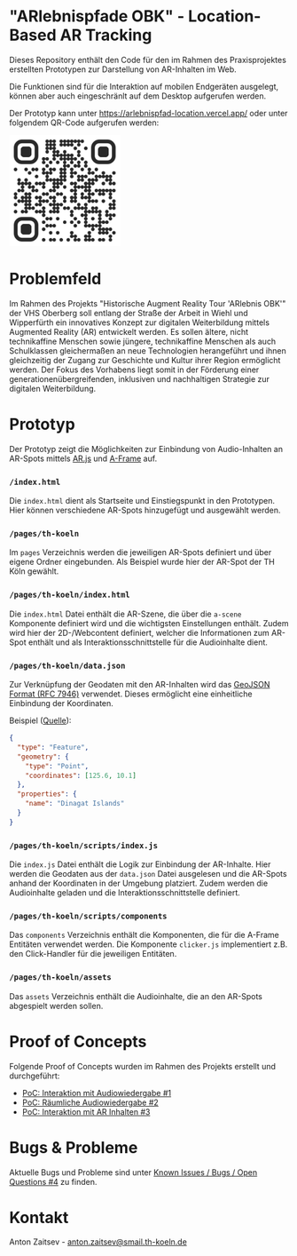 # "ARlebnispfade OBK" - Location-Based AR Tracking

Dieses Repository enthält den Code für den im Rahmen des Praxisprojektes erstellten Prototypen zur Darstellung von AR-Inhalten im Web.

Die Funktionen sind für die Interaktion auf mobilen Endgeräten ausgelegt, können aber auch eingeschränlt auf dem Desktop aufgerufen werden.

Der Prototyp kann unter https://arlebnispfad-location.vercel.app/
oder unter folgendem QR-Code aufgerufen werden:

<img src="docs/qr-code.png" alt="QR-Code" width="200"/>

# Problemfeld

Im Rahmen des Projekts "Historische Augment Reality Tour 'ARlebnis OBK'" der VHS Oberberg soll entlang der Straße der Arbeit in Wiehl und Wipperfürth ein innovatives Konzept zur digitalen Weiterbildung mittels Augmented Reality (AR) entwickelt werden. Es sollen ältere, nicht technikaffine Menschen sowie jüngere, technikaffine Menschen als auch Schulklassen gleichermaßen an neue Technologien herangeführt und ihnen gleichzeitig der Zugang zur Geschichte und Kultur ihrer Region ermöglicht werden. Der Fokus des Vorhabens liegt somit in der Förderung einer generationenübergreifenden, inklusiven und nachhaltigen Strategie zur digitalen Weiterbildung.

# Prototyp

Der Prototyp zeigt die Möglichkeiten zur Einbindung von Audio-Inhalten an AR-Spots mittels [AR.js](https://github.com/AR-js-org/AR.js) und [A-Frame](https://aframe.io/) auf.

### `/index.html`

Die `index.html` dient als Startseite und Einstiegspunkt in den Prototypen. Hier können verschiedene AR-Spots hinzugefügt und ausgewählt werden.

### `/pages/th-koeln`

Im `pages` Verzeichnis werden die jeweiligen AR-Spots definiert und über eigene Ordner eingebunden. Als Beispiel wurde hier der AR-Spot der TH Köln gewählt.

### `/pages/th-koeln/index.html`

Die `index.html` Datei enthält die AR-Szene, die über die `a-scene` Komponente definiert wird und die wichtigsten Einstellungen enthält. Zudem wird hier der 2D-/Webcontent definiert, welcher die Informationen zum AR-Spot enthält und als Interaktionsschnittstelle für die Audioinhalte dient.

### `/pages/th-koeln/data.json`

Zur Verknüpfung der Geodaten mit den AR-Inhalten wird das [GeoJSON Format (RFC 7946)](https://datatracker.ietf.org/doc/html/rfc7946) verwendet. Dieses ermöglicht eine einheitliche Einbindung der Koordinaten.

Beispiel ([Quelle](https://geojson.org/)):

```json
{
  "type": "Feature",
  "geometry": {
    "type": "Point",
    "coordinates": [125.6, 10.1]
  },
  "properties": {
    "name": "Dinagat Islands"
  }
}
```

### `/pages/th-koeln/scripts/index.js`

Die `index.js` Datei enthält die Logik zur Einbindung der AR-Inhalte. Hier werden die Geodaten aus der `data.json` Datei ausgelesen und die AR-Spots anhand der Koordinaten in der Umgebung platziert. Zudem werden die Audioinhalte geladen und die Interaktionsschnittstelle definiert.

### `/pages/th-koeln/scripts/components`

Das `components` Verzeichnis enthält die Komponenten, die für die A-Frame Entitäten verwendet werden.
Die Komponente `clicker.js` implementiert z.B. den Click-Handler für die jeweiligen Entitäten.

### `/pages/th-koeln/assets`

Das `assets` Verzeichnis enthält die Audioinhalte, die an den AR-Spots abgespielt werden sollen.

# Proof of Concepts

Folgende Proof of Concepts wurden im Rahmen des Projekts erstellt und durchgeführt:

- [PoC: Interaktion mit Audiowiedergabe #1](https://github.com/antonztsv/arlebnispfad-location/issues/1)
- [PoC: Räumliche Audiowiedergabe #2](https://github.com/antonztsv/arlebnispfad-location/issues/2)
- [PoC: Interaktion mit AR Inhalten #3](https://github.com/antonztsv/arlebnispfad-location/issues/3)

# Bugs & Probleme

Aktuelle Bugs und Probleme sind unter [Known Issues / Bugs / Open Questions #4](https://github.com/antonztsv/arlebnispfad-location/issues/4) zu finden.

# Kontakt

Anton Zaitsev - [anton.zaitsev@smail.th-koeln.de](mailto:anton.zaitsev@smail.th-koeln.de)
